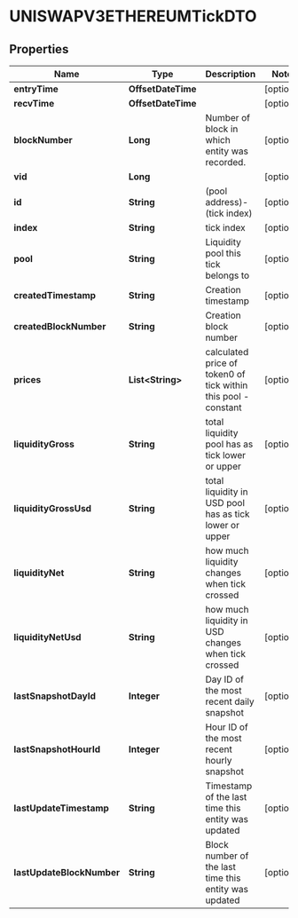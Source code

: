 

# UNISWAPV3ETHEREUMTickDTO



## Properties

| Name | Type | Description | Notes |
|------------ | ------------- | ------------- | -------------|
|**entryTime** | **OffsetDateTime** |  |  [optional] |
|**recvTime** | **OffsetDateTime** |  |  [optional] |
|**blockNumber** | **Long** | Number of block in which entity was recorded. |  [optional] |
|**vid** | **Long** |  |  [optional] |
|**id** | **String** | (pool address)-(tick index) |  [optional] |
|**index** | **String** | tick index |  [optional] |
|**pool** | **String** | Liquidity pool this tick belongs to |  [optional] |
|**createdTimestamp** | **String** | Creation timestamp |  [optional] |
|**createdBlockNumber** | **String** | Creation block number |  [optional] |
|**prices** | **List&lt;String&gt;** | calculated price of token0 of tick within this pool - constant |  [optional] |
|**liquidityGross** | **String** | total liquidity pool has as tick lower or upper |  [optional] |
|**liquidityGrossUsd** | **String** | total liquidity in USD pool has as tick lower or upper |  [optional] |
|**liquidityNet** | **String** | how much liquidity changes when tick crossed |  [optional] |
|**liquidityNetUsd** | **String** | how much liquidity in USD changes when tick crossed |  [optional] |
|**lastSnapshotDayId** | **Integer** | Day ID of the most recent daily snapshot |  [optional] |
|**lastSnapshotHourId** | **Integer** | Hour ID of the most recent hourly snapshot |  [optional] |
|**lastUpdateTimestamp** | **String** | Timestamp of the last time this entity was updated |  [optional] |
|**lastUpdateBlockNumber** | **String** | Block number of the last time this entity was updated |  [optional] |



